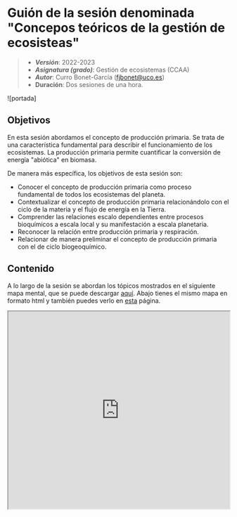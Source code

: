 # Guión de la sesión denominada "Concepos teóricos de la gestión de ecosisteas"


> + **_Versión_**: 2022-2023
> + **_Asignatura (grado)_**: Gestión de ecosistemas (CCAA)
> + **_Autor_**: Curro Bonet-García (fjbonet@uco.es)
> + **Duración**: Dos sesiones de una hora.

![portada]



## Objetivos 

En esta sesión abordamos el concepto de producción primaria. Se trata de una característica fundamental para describir el funcionamiento de los ecosistemas. La producción primaria permite cuantificar la conversión de energía "abiótica" en biomasa.

De manera más específica, los objetivos de esta sesión son:

 + Conocer el concepto de producción primaria como proceso fundamental de todos los ecosistemas del planeta.
 + Contextualizar el concepto de producción primaria relacionándolo con el ciclo de la materia y el flujo de energía en la Tierra.
 + Comprender las relaciones escalo dependientes entre procesos bioquímicos a escala local y su manifestación a escala planetaria. 
 + Reconocer la relación entre producción primaria y respiración.
 + Relacionar de manera preliminar el concepto de producción primaria con el de ciclo biogeoquímico.



 ## Contenido
A lo largo de la sesión se abordan los tópicos mostrados en el siguiente mapa mental, que se puede descargar  [aquí](https://github.com/aprendiendo-cosas/Te_ecosistemas_prod_primaria_ecologia_ccaa/raw/2021-2022/presentacion/produccion_primaria.xmind). Abajo tienes el mismo mapa en formato html y también puedes verlo en [esta](https://rawcdn.githack.com/aprendiendo-cosas/Te_ecosistemas_prod_primaria_ecologia_ccaa/2021-2022/presentacion/produccion_primaria.html) página.



<iframe
  src="https://rawcdn.githack.com/aprendiendo-cosas/Te_ecosistemas_prod_primaria_ecologia_ccaa/2021-2022/presentacion/produccion_primaria.html"
  style="width:100%; height:450px;"
></iframe>


